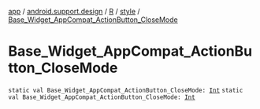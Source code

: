 [app](../../../index.md) / [android.support.design](../../index.md) / [R](../index.md) / [style](index.md) / [Base_Widget_AppCompat_ActionButton_CloseMode](.)

# Base_Widget_AppCompat_ActionButton_CloseMode

`static val Base_Widget_AppCompat_ActionButton_CloseMode: `[`Int`](https://kotlinlang.org/api/latest/jvm/stdlib/kotlin/-int/index.html)
`static val Base_Widget_AppCompat_ActionButton_CloseMode: `[`Int`](https://kotlinlang.org/api/latest/jvm/stdlib/kotlin/-int/index.html)
